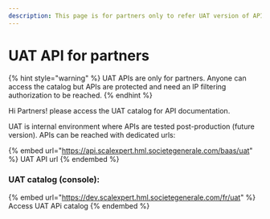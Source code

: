 ```yaml
---
description: This page is for partners only to refer UAT version of APIs
---
```


# UAT API for partners

{% hint style="warning" %}
UAT APIs are only for partners. Anyone can access the catalog but APIs are protected and need an IP filtering authorization to be reached.
{% endhint %}

Hi Partners! please access the UAT catalog for API documentation.&#x20;

UAT is internal environment where APIs are tested post-production (future version). APIs can be reached with dedicated urls:

{% embed url="https://api.scalexpert.hml.societegenerale.com/baas/uat" %}
UAT API url
{% endembed %}

### UAT catalog (console):

{% embed url="https://dev.scalexpert.hml.societegenerale.com/fr/uat" %}
Access UAT APi catalog
{% endembed %}
